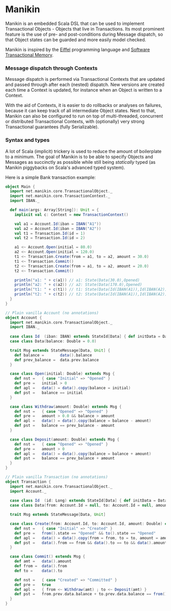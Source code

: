 # Manikin
Manikin is an embedded Scala DSL that can be used to implement Transactional Objects - Objects that live in Transactions.
Its most prominent feature is the use of pre- and post-conditions during Message dispatch, so that Object states can be guarded and more easily model checked.

Manikin is inspired by the [Eiffel](https://www.eiffel.com) programming language and [Software Transactional Memory](https://en.wikipedia.org/wiki/Software_transactional_memory).

### Message dispatch through Contexts
Message dispatch is performed via Transactional Contexts that are updated and passed through after each (nested) dispatch.
New versions are created each time a Context is updated, for instance when an Object is written to a Context.

With the aid of Contexts, it is easier to do rollbacks or analyses on failures, because it can keep track of all intermediate Object states.
Next to that, Manikin can also be configured to run on top of multi-threaded, concurrent or distributed Transactional Contexts, with (optionally) very strong Transactional guarantees (fully Serializable).  
                                                           
### Syntax and types
A lot of Scala (implicit) trickery is used to reduce the amount of boilerplate to a minimum. 
The goal of Manikin is to be able to specify Objects and Messages as succinctly as possible while still being *statically* typed (as Manikin piggybacks on Scala's advanced typed system). 

Here is a simple Bank transaction example:
```scala
object Main {
  import net.manikin.core.TransactionalObject._
  import net.manikin.core.TransactionContext._
  import IBAN._

  def main(args: Array[String]): Unit = {
    implicit val c: Context = new TransactionContext()

    val a1 = Account.Id(iban = IBAN("A1"))
    val a2 = Account.Id(iban = IBAN("A2"))
    val t1 = Transaction.Id(id = 1)
    val t2 = Transaction.Id(id = 2)

    a1 <~ Account.Open(initial = 80.0)
    a2 <~ Account.Open(initial = 120.0)
    t1 <~ Transaction.Create(from = a1, to = a2, amount = 30.0)
    t1 <~ Transaction.Commit()
    t2 <~ Transaction.Create(from = a1, to = a2, amount = 20.0)
    t2 <~ Transaction.Commit()

    println("a1: " + c(a1)) // a1: State(Data(30.0),Opened)
    println("a2: " + c(a2)) // a2: State(Data(170.0),Opened)
    println("t1: " + c(t1)) // t1: State(Data(Id(IBAN(A1)),Id(IBAN(A2)),30.0),Committed)
    println("t2: " + c(t2)) // t2: State(Data(Id(IBAN(A1)),Id(IBAN(A2)),20.0),Committed)
  }
}
```
```scala
// Plain vanilla Account (no annotations)
object Account {
  import net.manikin.core.TransactionalObject._
  import IBAN._
  
  case class Id  (iban: IBAN) extends StateId[Data] { def initData = Data() }
  case class Data(balance: Double = 0.0)

  trait Msg extends StateMessage[Data, Unit] {
    def balance =       data().balance
    def prev_balance =  data.prev.balance
  }

  case class Open(initial: Double) extends Msg {
    def nst =   { case "Initial" => "Opened" }
    def pre =   initial > 0
    def apl =   data() = data().copy(balance = initial)
    def pst =   balance == initial
  }

  case class Withdraw(amount: Double) extends Msg {
    def nst =   { case "Opened" => "Opened" }
    def pre =   amount > 0.0 && balance > amount
    def apl =   data() = data().copy(balance = balance - amount)
    def pst =   balance == prev_balance - amount
  }

  case class Deposit(amount: Double) extends Msg {
    def nst =   { case "Opened" => "Opened" }
    def pre =   amount > 0
    def apl =   data() = data().copy(balance = balance + amount)
    def pst =   balance == prev_balance + amount
  }
}
```
```scala
// Plain vanilla Transaction (no annotations)
object Transaction {
  import net.manikin.core.TransactionalObject._
  import Account._
  
  case class Id  (id: Long) extends StateId[Data] { def initData = Data() }
  case class Data(from: Account.Id = null, to: Account.Id = null, amount: Double = 0.0)

  trait Msg extends StateMessage[Data, Unit]

  case class Create(from: Account.Id, to: Account.Id, amount: Double) extends Msg {
    def nst =   { case "Initial" => "Created" }
    def pre =   from().state == "Opened" && to().state == "Opened"
    def apl =   data() = data().copy(from = from, to = to, amount = amount)
    def pst =   data().from == from && data().to == to && data().amount == amount
  }

  case class Commit() extends Msg {
    def amt =   data().amount
    def from =  data().from
    def to =    data().to

    def nst =   { case "Created" => "Committed" }
    def pre =   true
    def apl =   { from <~ Withdraw(amt) ; to <~ Deposit(amt) }
    def pst =   from.prev.data.balance + to.prev.data.balance == from().data.balance + to().data.balance
  }
}
``` 
